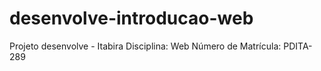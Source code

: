 # desenvolve-introducao-web
Projeto desenvolve - Itabira
Disciplina: Web
Número de Matrícula: PDITA-289
